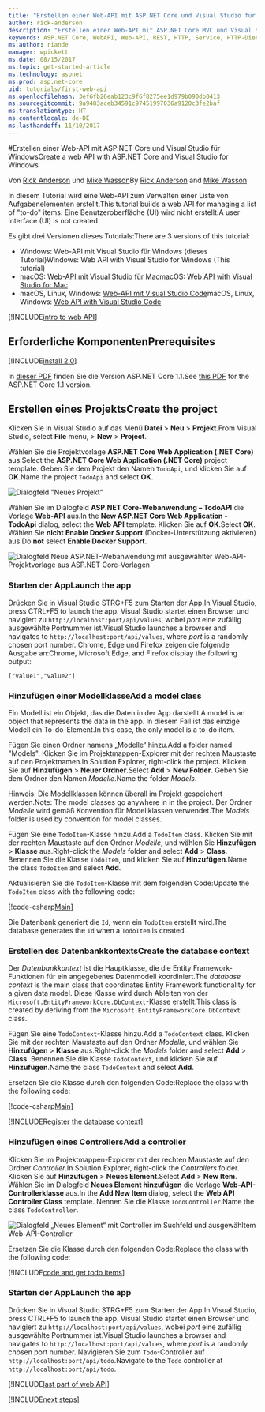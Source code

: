 ```yaml
---
title: "Erstellen einer Web-API mit ASP.NET Core und Visual Studio für Windows"
author: rick-anderson
description: "Erstellen einer Web-API mit ASP.NET Core MVC und Visual Studio für Windows"
keywords: ASP.NET Core, WebAPI, Web-API, REST, HTTP, Service, HTTP-Dienst
ms.author: riande
manager: wpickett
ms.date: 08/15/2017
ms.topic: get-started-article
ms.technology: aspnet
ms.prod: asp.net-core
uid: tutorials/first-web-api
ms.openlocfilehash: 3ef6fb26eab123c9f6f8275ee1d979b090db0413
ms.sourcegitcommit: 9a9483aceb34591c97451997036a9120c3fe2baf
ms.translationtype: HT
ms.contentlocale: de-DE
ms.lasthandoff: 11/10/2017
---
```

#<a name="create-a-web-api-with-aspnet-core-and-visual-studio-for-windows"></a><span data-ttu-id="2239f-104">Erstellen einer Web-API mit ASP.NET Core und Visual Studio für Windows</span><span class="sxs-lookup"><span data-stu-id="2239f-104">Create a web API with ASP.NET Core and Visual Studio for Windows</span></span>

<span data-ttu-id="2239f-105">Von [Rick Anderson](https://twitter.com/RickAndMSFT) und [Mike Wasson](https://github.com/mikewasson)</span><span class="sxs-lookup"><span data-stu-id="2239f-105">By [Rick Anderson](https://twitter.com/RickAndMSFT) and [Mike Wasson](https://github.com/mikewasson)</span></span>

<span data-ttu-id="2239f-106">In diesem Tutorial wird eine Web-API zum Verwalten einer Liste von Aufgabenelementen erstellt.</span><span class="sxs-lookup"><span data-stu-id="2239f-106">This tutorial builds a web API for managing a list of "to-do" items.</span></span> <span data-ttu-id="2239f-107">Eine Benutzeroberfläche (UI) wird nicht erstellt.</span><span class="sxs-lookup"><span data-stu-id="2239f-107">A user interface (UI) is not created.</span></span>

<span data-ttu-id="2239f-108">Es gibt drei Versionen dieses Tutorials:</span><span class="sxs-lookup"><span data-stu-id="2239f-108">There are 3 versions of this tutorial:</span></span>

* <span data-ttu-id="2239f-109">Windows: Web-API mit Visual Studio für Windows (dieses Tutorial)</span><span class="sxs-lookup"><span data-stu-id="2239f-109">Windows: Web API with Visual Studio for Windows (This tutorial)</span></span>
* <span data-ttu-id="2239f-110">macOS: [Web-API mit Visual Studio für Mac](xref:tutorials/first-web-api-mac)</span><span class="sxs-lookup"><span data-stu-id="2239f-110">macOS: [Web API with Visual Studio for Mac](xref:tutorials/first-web-api-mac)</span></span>
* <span data-ttu-id="2239f-111">macOS, Linux, Windows: [Web-API mit Visual Studio Code](xref:tutorials/web-api-vsc)</span><span class="sxs-lookup"><span data-stu-id="2239f-111">macOS, Linux, Windows: [Web API with Visual Studio Code](xref:tutorials/web-api-vsc)</span></span>

<!-- WARNING: The code AND images in this doc are used by uid: tutorials/web-api-vsc, tutorials/first-web-api-mac and tutorials/first-web-api. If you change any code/images in this tutorial, update uid: tutorials/web-api-vsc -->

[!INCLUDE[intro to web API](../includes/webApi/intro.md)]

## <a name="prerequisites"></a><span data-ttu-id="2239f-112">Erforderliche Komponenten</span><span class="sxs-lookup"><span data-stu-id="2239f-112">Prerequisites</span></span>

[!INCLUDE[install 2.0](../includes/install2.0.md)]

<span data-ttu-id="2239f-113">In [dieser PDF](https://github.com/aspnet/Docs/blob/master/aspnetcore/tutorials/first-web-api/_static/_webAPI.pdf) finden Sie die Version ASP.NET Core 1.1.</span><span class="sxs-lookup"><span data-stu-id="2239f-113">See [this PDF](https://github.com/aspnet/Docs/blob/master/aspnetcore/tutorials/first-web-api/_static/_webAPI.pdf) for the ASP.NET Core 1.1 version.</span></span>

## <a name="create-the-project"></a><span data-ttu-id="2239f-114">Erstellen eines Projekts</span><span class="sxs-lookup"><span data-stu-id="2239f-114">Create the project</span></span>

<span data-ttu-id="2239f-115">Klicken Sie in Visual Studio auf das Menü **Datei** > **Neu** > **Projekt**.</span><span class="sxs-lookup"><span data-stu-id="2239f-115">From Visual Studio, select **File** menu, > **New** > **Project**.</span></span>

<span data-ttu-id="2239f-116">Wählen Sie die Projektvorlage **ASP.NET Core Web Application (.NET Core)** aus.</span><span class="sxs-lookup"><span data-stu-id="2239f-116">Select the **ASP.NET Core Web Application (.NET Core)** project template.</span></span> <span data-ttu-id="2239f-117">Geben Sie dem Projekt den Namen `TodoApi`, und klicken Sie auf **OK**.</span><span class="sxs-lookup"><span data-stu-id="2239f-117">Name the project `TodoApi` and select **OK**.</span></span>

![Dialogfeld "Neues Projekt"](first-web-api/_static/new-project.png)

<span data-ttu-id="2239f-119">Wählen Sie im Dialogfeld **ASP.NET Core-Webanwendung – TodoAPI** die Vorlage **Web-API** aus.</span><span class="sxs-lookup"><span data-stu-id="2239f-119">In the **New ASP.NET Core Web Application - TodoApi** dialog, select the **Web API** template.</span></span> <span data-ttu-id="2239f-120">Klicken Sie auf **OK**.</span><span class="sxs-lookup"><span data-stu-id="2239f-120">Select **OK**.</span></span> <span data-ttu-id="2239f-121">Wählen Sie **nicht** **Enable Docker Support** (Docker-Unterstützung aktivieren) aus.</span><span class="sxs-lookup"><span data-stu-id="2239f-121">Do **not** select **Enable Docker Support**.</span></span>

![Dialogfeld Neue ASP.NET-Webanwendung mit ausgewählter Web-API-Projektvorlage aus ASP.NET Core-Vorlagen](first-web-api/_static/web-api-project.png)

### <a name="launch-the-app"></a><span data-ttu-id="2239f-123">Starten der App</span><span class="sxs-lookup"><span data-stu-id="2239f-123">Launch the app</span></span>

<span data-ttu-id="2239f-124">Drücken Sie in Visual Studio STRG+F5 zum Starten der App.</span><span class="sxs-lookup"><span data-stu-id="2239f-124">In Visual Studio, press CTRL+F5 to launch the app.</span></span> <span data-ttu-id="2239f-125">Visual Studio startet einen Browser und navigiert zu `http://localhost:port/api/values`, wobei *port* eine zufällig ausgewählte Portnummer ist.</span><span class="sxs-lookup"><span data-stu-id="2239f-125">Visual Studio launches a browser and navigates to `http://localhost:port/api/values`, where *port* is a randomly chosen port number.</span></span> <span data-ttu-id="2239f-126">Chrome, Edge und Firefox zeigen die folgende Ausgabe an:</span><span class="sxs-lookup"><span data-stu-id="2239f-126">Chrome, Microsoft Edge, and Firefox display the following output:</span></span>

```
["value1","value2"]
```

### <a name="add-a-model-class"></a><span data-ttu-id="2239f-127">Hinzufügen einer Modellklasse</span><span class="sxs-lookup"><span data-stu-id="2239f-127">Add a model class</span></span>

<span data-ttu-id="2239f-128">Ein Modell ist ein Objekt, das die Daten in der App darstellt.</span><span class="sxs-lookup"><span data-stu-id="2239f-128">A model is an object that represents the data in the app.</span></span> <span data-ttu-id="2239f-129">In diesem Fall ist das einzige Modell ein To-do-Element.</span><span class="sxs-lookup"><span data-stu-id="2239f-129">In this case, the only model is a to-do item.</span></span>

<span data-ttu-id="2239f-130">Fügen Sie einen Ordner namens „Modelle“ hinzu.</span><span class="sxs-lookup"><span data-stu-id="2239f-130">Add a folder named "Models".</span></span> <span data-ttu-id="2239f-131">Klicken Sie im Projektmappen-Explorer mit der rechten Maustaste auf den Projektnamen.</span><span class="sxs-lookup"><span data-stu-id="2239f-131">In Solution Explorer, right-click the project.</span></span> <span data-ttu-id="2239f-132">Klicken Sie auf **Hinzufügen** > **Neuer Ordner**.</span><span class="sxs-lookup"><span data-stu-id="2239f-132">Select **Add** > **New Folder**.</span></span> <span data-ttu-id="2239f-133">Geben Sie dem Ordner den Namen *Modelle*.</span><span class="sxs-lookup"><span data-stu-id="2239f-133">Name the folder *Models*.</span></span>

<span data-ttu-id="2239f-134">Hinweis: Die Modellklassen können überall im Projekt gespeichert werden.</span><span class="sxs-lookup"><span data-stu-id="2239f-134">Note: The model classes go anywhere in in the project.</span></span> <span data-ttu-id="2239f-135">Der Ordner *Modelle* wird gemäß Konvention für Modellklassen verwendet.</span><span class="sxs-lookup"><span data-stu-id="2239f-135">The *Models* folder is used by convention for model classes.</span></span>

<span data-ttu-id="2239f-136">Fügen Sie eine `TodoItem`-Klasse hinzu.</span><span class="sxs-lookup"><span data-stu-id="2239f-136">Add a `TodoItem` class.</span></span> <span data-ttu-id="2239f-137">Klicken Sie mit der rechten Maustaste auf den Ordner *Modelle*, und wählen Sie **Hinzufügen** > **Klasse** aus.</span><span class="sxs-lookup"><span data-stu-id="2239f-137">Right-click the *Models* folder and select **Add** > **Class**.</span></span> <span data-ttu-id="2239f-138">Benennen Sie die Klasse `TodoItem`, und klicken Sie auf **Hinzufügen**.</span><span class="sxs-lookup"><span data-stu-id="2239f-138">Name the class `TodoItem` and select **Add**.</span></span>

<span data-ttu-id="2239f-139">Aktualisieren Sie die `TodoItem`-Klasse mit dem folgenden Code:</span><span class="sxs-lookup"><span data-stu-id="2239f-139">Update the `TodoItem` class with the following code:</span></span>

[!code-csharp[Main](first-web-api/sample/TodoApi/Models/TodoItem.cs)]

<span data-ttu-id="2239f-140">Die Datenbank generiert die `Id`, wenn ein `TodoItem` erstellt wird.</span><span class="sxs-lookup"><span data-stu-id="2239f-140">The database generates the `Id` when a `TodoItem` is created.</span></span>

### <a name="create-the-database-context"></a><span data-ttu-id="2239f-141">Erstellen des Datenbankkontexts</span><span class="sxs-lookup"><span data-stu-id="2239f-141">Create the database context</span></span>

<span data-ttu-id="2239f-142">Der *Datenbankkontext* ist die Hauptklasse, die die Entity Framework-Funktionen für ein angegebenes Datenmodell koordiniert.</span><span class="sxs-lookup"><span data-stu-id="2239f-142">The *database context* is the main class that coordinates Entity Framework functionality for a given data model.</span></span> <span data-ttu-id="2239f-143">Diese Klasse wird durch Ableiten von der `Microsoft.EntityFrameworkCore.DbContext`-Klasse erstellt.</span><span class="sxs-lookup"><span data-stu-id="2239f-143">This class is created by deriving from the `Microsoft.EntityFrameworkCore.DbContext` class.</span></span>

<span data-ttu-id="2239f-144">Fügen Sie eine `TodoContext`-Klasse hinzu.</span><span class="sxs-lookup"><span data-stu-id="2239f-144">Add a `TodoContext` class.</span></span> <span data-ttu-id="2239f-145">Klicken Sie mit der rechten Maustaste auf den Ordner *Modelle*, und wählen Sie **Hinzufügen** > **Klasse** aus.</span><span class="sxs-lookup"><span data-stu-id="2239f-145">Right-click the *Models* folder and select **Add** > **Class**.</span></span> <span data-ttu-id="2239f-146">Benennen Sie die Klasse `TodoContext`, und klicken Sie auf **Hinzufügen**.</span><span class="sxs-lookup"><span data-stu-id="2239f-146">Name the class `TodoContext` and select **Add**.</span></span>

<span data-ttu-id="2239f-147">Ersetzen Sie die Klasse durch den folgenden Code:</span><span class="sxs-lookup"><span data-stu-id="2239f-147">Replace the class with the following code:</span></span>

[!code-csharp[Main](first-web-api/sample/TodoApi/Models/TodoContext.cs)]

[!INCLUDE[Register the database context](../includes/webApi/register_dbContext.md)]

### <a name="add-a-controller"></a><span data-ttu-id="2239f-148">Hinzufügen eines Controllers</span><span class="sxs-lookup"><span data-stu-id="2239f-148">Add a controller</span></span>

<span data-ttu-id="2239f-149">Klicken Sie im Projektmappen-Explorer mit der rechten Maustaste auf den Ordner *Controller*.</span><span class="sxs-lookup"><span data-stu-id="2239f-149">In Solution Explorer, right-click the *Controllers* folder.</span></span> <span data-ttu-id="2239f-150">Klicken Sie auf **Hinzufügen** > **Neues Element**.</span><span class="sxs-lookup"><span data-stu-id="2239f-150">Select **Add** > **New Item**.</span></span> <span data-ttu-id="2239f-151">Wählen Sie im Dialogfeld **Neues Element hinzufügen** die Vorlage **Web-API-Controllerklasse** aus.</span><span class="sxs-lookup"><span data-stu-id="2239f-151">In the **Add New Item** dialog, select the **Web API Controller Class** template.</span></span> <span data-ttu-id="2239f-152">Nennen Sie die Klasse `TodoController`.</span><span class="sxs-lookup"><span data-stu-id="2239f-152">Name the class `TodoController`.</span></span>

![Dialogfeld „Neues Element“ mit Controller im Suchfeld und ausgewähltem Web-API-Controller](first-web-api/_static/new_controller.png)

<span data-ttu-id="2239f-154">Ersetzen Sie die Klasse durch den folgenden Code:</span><span class="sxs-lookup"><span data-stu-id="2239f-154">Replace the class with the following code:</span></span>

[!INCLUDE[code and get todo items](../includes/webApi/getTodoItems.md)]

### <a name="launch-the-app"></a><span data-ttu-id="2239f-155">Starten der App</span><span class="sxs-lookup"><span data-stu-id="2239f-155">Launch the app</span></span>

<span data-ttu-id="2239f-156">Drücken Sie in Visual Studio STRG+F5 zum Starten der App.</span><span class="sxs-lookup"><span data-stu-id="2239f-156">In Visual Studio, press CTRL+F5 to launch the app.</span></span> <span data-ttu-id="2239f-157">Visual Studio startet einen Browser und navigiert zu `http://localhost:port/api/values`, wobei *port* eine zufällig ausgewählte Portnummer ist.</span><span class="sxs-lookup"><span data-stu-id="2239f-157">Visual Studio launches a browser and navigates to `http://localhost:port/api/values`, where *port* is a randomly chosen port number.</span></span> <span data-ttu-id="2239f-158">Navigieren Sie zum `Todo`-Controller auf `http://localhost:port/api/todo`.</span><span class="sxs-lookup"><span data-stu-id="2239f-158">Navigate to the `Todo` controller at `http://localhost:port/api/todo`.</span></span>

[!INCLUDE[last part of web API](../includes/webApi/end.md)]

[!INCLUDE[next steps](../includes/webApi/next.md)]


